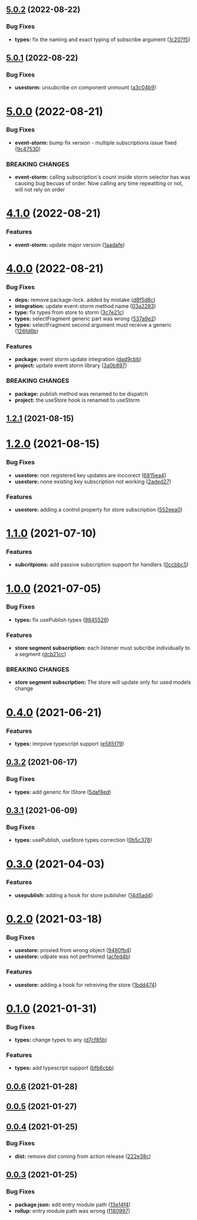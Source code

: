 ## [5.0.2](https://github.com/event-storm/react-event-storm/compare/v5.0.1...v5.0.2) (2022-08-22)


### Bug Fixes

* **types:** fix the naming and exact typing of subscribe argument ([1c207f5](https://github.com/event-storm/react-event-storm/commit/1c207f5b5b03cea0a6815af4a8002b84de748536))



## [5.0.1](https://github.com/event-storm/react-event-storm/compare/v5.0.0...v5.0.1) (2022-08-22)


### Bug Fixes

* **usestorm:** unsubcribe on component unmount ([a3c04b9](https://github.com/event-storm/react-event-storm/commit/a3c04b9cea1a725a10385de45732c4b8d49369d8))



# [5.0.0](https://github.com/event-storm/react-event-storm/compare/v4.1.0...v5.0.0) (2022-08-21)


### Bug Fixes

* **event-storm:** bump fix version - multiple subscriptions issue fixed ([9c47530](https://github.com/event-storm/react-event-storm/commit/9c47530695f0743f8a06d573537cb3514f7fd2ad))


### BREAKING CHANGES

* **event-storm:** calling subscription's count inside storm selector has was causing bug becuas of
order. Now calling any time repeatiting or not, will not rely on order



# [4.1.0](https://github.com/event-storm/react-event-storm/compare/v4.0.0...v4.1.0) (2022-08-21)


### Features

* **event-storm:** update major version ([1aadafe](https://github.com/event-storm/react-event-storm/commit/1aadafe1a3ab21bbd43c7156e77d4058f4819888))



# [4.0.0](https://github.com/event-storm/react-event-storm/compare/v1.2.1...v4.0.0) (2022-08-21)


### Bug Fixes

* **deps:** remove package-lock. added by mistake ([d8f5d8c](https://github.com/event-storm/react-event-storm/commit/d8f5d8c1a272a9f9ef019d91995ec0918969318c))
* **integration:** update event-storm method name ([03a2283](https://github.com/event-storm/react-event-storm/commit/03a2283b6595e5e3f69fc5a86d5a0e48e582669e))
* **type:** fix types from store to storm ([3c7e21c](https://github.com/event-storm/react-event-storm/commit/3c7e21c7052ff993e9211095fb8b7ff81322e037))
* **types:** selectFragment generic part was wrong ([537a9e2](https://github.com/event-storm/react-event-storm/commit/537a9e28ffbb255453e3aaa63a9d122ab1fc63c3))
* **types:** selectFragment second argument must receive a generic ([126fd6b](https://github.com/event-storm/react-event-storm/commit/126fd6b875ae9103208a11fde5582b631148f378))


### Features

* **package:** event storm update integration ([dad9cbb](https://github.com/event-storm/react-event-storm/commit/dad9cbbb008b67d454495cef657ae35bf4e89c32))
* **project:** update event storm library ([3a0b897](https://github.com/event-storm/react-event-storm/commit/3a0b8975c4795ff15ed477928a662d28200a2127))


### BREAKING CHANGES

* **package:** publish method was renamed to be dispatch
* **project:** the useStore hook is renamed to useStorm



## [1.2.1](https://github.com/event-storm/react-event-storm/compare/v1.2.0...v1.2.1) (2021-08-15)



# [1.2.0](https://github.com/event-storm/react-event-storm/compare/v1.1.0...v1.2.0) (2021-08-15)


### Bug Fixes

* **usestore:** non registered key updates are inccorect ([6815ea4](https://github.com/event-storm/react-event-storm/commit/6815ea4e2e8a372f943e8ba225e83520a82c0d26))
* **usestore:** none existing key subscription not working ([2aded27](https://github.com/event-storm/react-event-storm/commit/2aded278fcc387878d31759fded60e086d8a8994))


### Features

* **usestore:** adding a control property for store subscription ([552eea0](https://github.com/event-storm/react-event-storm/commit/552eea06d480006d8252c1368ff3c9209b7dab14))



# [1.1.0](https://github.com/event-storm/react-event-storm/compare/v1.0.0...v1.1.0) (2021-07-10)


### Features

* **subcritpions:** add passive subscription support for handlers ([0ccbbc5](https://github.com/event-storm/react-event-storm/commit/0ccbbc505ae00b886cb8e0c7afea723c082b001c))



# [1.0.0](https://github.com/event-storm/react-event-storm/compare/v0.4.0...v1.0.0) (2021-07-05)


### Bug Fixes

* **types:** fix usePublish types ([9845526](https://github.com/event-storm/react-event-storm/commit/98455260f1db5002b413c8f723f109879d95094d))


### Features

* **store segment subscription:** each listener must subcribe individually to a segment ([dcb21cc](https://github.com/event-storm/react-event-storm/commit/dcb21cc67249ba195528a3031a2147de9cd819ba))


### BREAKING CHANGES

* **store segment subscription:** The store will update only for used models change



# [0.4.0](https://github.com/event-storm/react-event-storm/compare/v0.3.2...v0.4.0) (2021-06-21)


### Features

* **types:** imrpove typescript support ([e585f79](https://github.com/event-storm/react-event-storm/commit/e585f79317e5a6a9a4b4b1d918146c882881afb9))



## [0.3.2](https://github.com/event-storm/react-event-storm/compare/v0.3.1...v0.3.2) (2021-06-17)


### Bug Fixes

* **types:** add generic for IStore ([5daf8ed](https://github.com/event-storm/react-event-storm/commit/5daf8edf44747cba44f2c7e66ec15a449d68765d))



## [0.3.1](https://github.com/event-storm/react-event-storm/compare/v0.3.0...v0.3.1) (2021-06-09)


### Bug Fixes

* **types:** usePublish, useStore types correction ([0b5c378](https://github.com/event-storm/react-event-storm/commit/0b5c378b1888a82eb42e00d8b648320c8ad90999))



# [0.3.0](https://github.com/event-storm/react-event-storm/compare/v0.2.0...v0.3.0) (2021-04-03)


### Features

* **usepublish:** adding a hook for store publisher ([14d5ad4](https://github.com/event-storm/react-event-storm/commit/14d5ad4ea41e7acf17ec6d009907dc710f70011c))



# [0.2.0](https://github.com/event-storm/react-event-storm/compare/v0.1.0...v0.2.0) (2021-03-18)


### Bug Fixes

* **usestore:** proxied from wrong object ([9480fb4](https://github.com/event-storm/react-event-storm/commit/9480fb44732e2b2e1fd38756349601f6ca4d75bb))
* **usestore:** udpate was not perfromed ([acfed4b](https://github.com/event-storm/react-event-storm/commit/acfed4bc8ecde6205eec77712a88f6e184dd9cf3))


### Features

* **usestore:** adding a hook for retreiving the store ([1bdd474](https://github.com/event-storm/react-event-storm/commit/1bdd4744f6217f7a20c310677ee3d2dca86792f7))



# [0.1.0](https://github.com/event-storm/react-event-storm/compare/v0.0.6...v0.1.0) (2021-01-31)


### Bug Fixes

* **types:** change types to any ([d7cf85b](https://github.com/event-storm/react-event-storm/commit/d7cf85b8e4058d16327f6ce7a794f8e4ecb56462))


### Features

* **types:** add typescript support ([bfb6cbb](https://github.com/event-storm/react-event-storm/commit/bfb6cbb9c1013c29a1526e00e454a7d528c7e843))



## [0.0.6](https://github.com/event-storm/react-event-storm/compare/v0.0.5...v0.0.6) (2021-01-28)



## [0.0.5](https://github.com/event-storm/react-event-storm/compare/v0.0.4...v0.0.5) (2021-01-27)



## [0.0.4](https://github.com/event-storm/react-event-storm/compare/v0.0.3...v0.0.4) (2021-01-25)


### Bug Fixes

* **dist:** remove dist coming from action release ([222e38c](https://github.com/event-storm/react-event-storm/commit/222e38cd59574075010d9c0f1ca0fb4c5b935a2e))



## [0.0.3](https://github.com/event-storm/react-event-storm/compare/13e14f4b8bc14e0a81344abcb111a7a036587336...v0.0.3) (2021-01-25)


### Bug Fixes

* **package json:** edit entry module path ([13e14f4](https://github.com/event-storm/react-event-storm/commit/13e14f4b8bc14e0a81344abcb111a7a036587336))
* **rollup:** entry module path was wrong ([f180987](https://github.com/event-storm/react-event-storm/commit/f1809876f133cc31b5ad3d34a0617197a45d5708))



